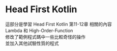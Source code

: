 Head First Kotlin
=================
這部分是學習 Head First Kotlin 第11-12章 相關的內容  
Lambda 和 High-Order-Function  
修改了範例程式碼中一些比較奇怪的操作  
並加入其他試驗性質的程式  
